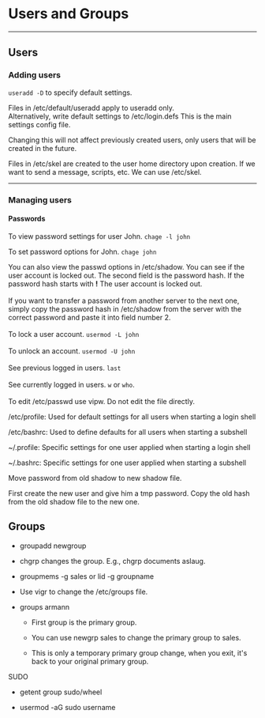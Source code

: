 # Users and Groups
---

## Users 

### Adding users
``useradd -D`` to specify default settings. 

Files in /etc/default/useradd apply to useradd only.  
Alternatively, write default settings to /etc/login.defs This is the main settings config file.

Changing this will not affect previously created users, only users that will be created in the future.

Files in /etc/skel are created to the user home directory upon creation. If we want to send a message, scripts, etc. We can use /etc/skel.

---

### Managing users

#### Passwords
To view password settings for user John.
``chage -l john``

To set password options for John.
``chage john``

You can also view the passwd options in /etc/shadow. You can see if the user account is locked out. The second field is the password hash. If the password hash starts with **!** The user account is locked out. 
\
\
If you want to transfer a password from another server to the next one, simply copy the password hash in /etc/shadow from the server with the correct password and paste it into field number 2.
\
\
To lock a user account.
``usermod -L john``
\
\
To unlock an account.
``usermod -U john``
\
\
See previous logged in users.
``last``
\
\
See currently logged in users.
``w`` or ``who``.
\
\
To edit /etc/passwd use vipw. Do not edit the file directly.

/etc/profile: Used for default settings for all users when starting a login shell

/etc/bashrc: Used to define defaults for all users when starting a subshell

~/.profile: Specific settings for one user applied when starting a login shell

~/.bashrc: Specific settings for one user applied when starting a subshell

Move password from old shadow to new shadow file.

First create the new user and give him a tmp password. Copy the old hash from the old shadow file to the new one.

## Groups

-   groupadd newgroup 
    
-   chgrp changes the group. E.g., chgrp documents aslaug. 
    
-   groupmems -g sales or lid -g groupname 
    
-   Use vigr to change the /etc/groups file. 
    
-   groups armann 
    
    -   First group is the primary group. 
        
    -   You can use newgrp sales to change the primary group to sales. 
        
    -   This is only a temporary primary group change, when you exit, it's back to your original primary group. 
        

SUDO 

-   getent group sudo/wheel 
    
-   usermod -aG sudo username